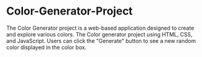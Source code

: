 # Color-Generator-Project
The Color Generator project is a web-based application designed to create and explore various colors.
The Color generator project using HTML, CSS, and JavaScript. 
Users can click the "Generate" button to see a new random color displayed in the color box. 
